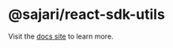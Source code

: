 # @sajari/react-sdk-utils

Visit the [docs site](https://sajari-react-sdk-v3.netlify.app/) to learn more.
